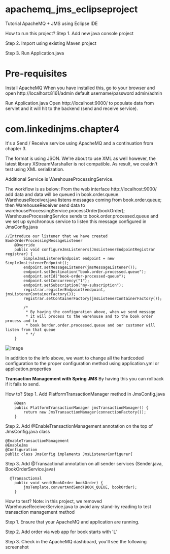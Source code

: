 # apachemq_jms_eclipseproject
Tutorial ApacheMQ + JMS using Eclipse IDE

How to run this project?
Step 1. Add new java console project

Step 2. Import using existing Maven project

Step 3. Run Application.java

Pre-requisites
==============
Install ApacheMQ
When you have installed this, go to your browser and open http://localhost:8161/admin
default username/password admin/admin

Run Application.java
Open http://localhost:9000/ to populate data from servlet and it will hit to the backend (send and receive service).

com.linkedinjms.chapter4
========================
It's a Send / Receive service using ApacheMQ and a continuation from chapter 3.

The format is using JSON.
We're about to use XML as well however, the latest library XStreamMarshaller is not compatible.
As result, we couldn't test using XML serialization.

Additional Service is WarehouseProcessingService.

The workflow is as below:
From the web interface http://localhost:9000/ add data and data will be queued in book.order.queue.
WarehouseReceiver.java listens messages coming from book.order.queue; then WarehouseReceiver send data to warehouseProcessingService.processOrder(bookOrder);
WarehouseProcessingService sends to book.order.processed.queue and we set up synchronous service to listen this message configured in JmsConfig.java
```
//Introduce our listener that we have created BookOrderProcessingMessageListener
	@Override
	public void configureJmsListeners(JmsListenerEndpointRegistrar registrar) {
		SimpleJmsListenerEndpoint endpoint = new SimpleJmsListenerEndpoint();
        endpoint.setMessageListener(jmsMessageListener());
        endpoint.setDestination("book.order.processed.queue");
        endpoint.setId("book-order-processed-queue");
        endpoint.setConcurrency("1");
        endpoint.setSubscription("my-subscription");
        registrar.registerEndpoint(endpoint, jmsListenerContainerFactory());
        registrar.setContainerFactory(jmsListenerContainerFactory());
		
		/*
		 * By having the configuration above, when we send message
		 * it will process to the warehouse and to the book order process and to 
		 * book border.order.processed.queue and our customer will listen from that queue
		 * */
	}
  ```
![image](https://user-images.githubusercontent.com/1523220/173213440-f44d3d27-1704-429a-a3db-7eac34023e27.png)

In addition to the info above, we want to change all the hardcoded configuration to the proper configuration method 
using application.yml or application.properties

<b>Transaction Management with Spring JMS</b>
By having this you can rollback if it fails to send.

How to?
Step 1. Add PlatformTransactionManager method in JmsConfig.java

```
	@Bean
	public PlatformTransactionManager jmsTransactionManager() {
		return new JmsTransactionManager(connectionFactory());
	}
```

Step 2. Add @EnableTransactionManagement annotation on the top of JmsConfig.java class
```
@EnableTransactionManagement
@EnableJms
@Configuration
public class JmsConfig implements JmsListenerConfigurer{
```

Step 3. Add @Transactional annotation on all sender services (Sender.java, BookOrderService.java)

```
  @Transactional
	public void send(BookOrder bookOrder) {
		jmsTemplate.convertAndSend(BOOK_QUEUE, bookOrder);
	}

```

How to test?
Note: in this project, we removed WarehouseReceiverService.java to avoid any stand-by reading to test transaction management method

Step 1. Ensure that your ApacheMQ and application are running.

Step 2. Add order via web app for book starts with 'L'

Step 3. Check in the ApacheMQ dashboard, you'll see the following screenshot